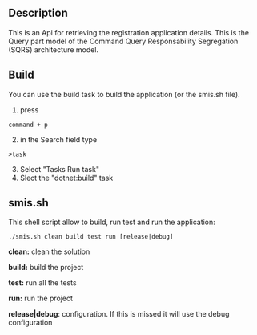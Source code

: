 ## Description

This is an Api for retrieving the registration application details. This is the Query part model of the Command Query Responsability Segregation (SQRS) architecture model.


## Build

You can use the build task to build the application (or the smis.sh file).

1.  press 
```
command + p
```
2. in the Search field type

```
>task
```

3.  Select "Tasks Run task"
4. Slect the "dotnet:build" task


## smis.sh

This shell script allow to build, run test and run the application:

```
./smis.sh clean build test run [release|debug]
```

**clean:** clean the solution

**build:** build the project

**test:** run all the tests

**run:** run the project

**release|debug**: configuration. If this is missed it will use the debug configuration

